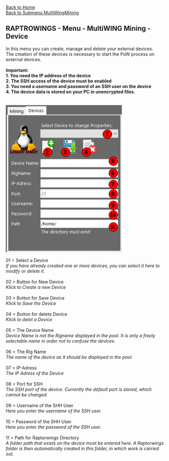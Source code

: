 [Back to Home](../index.md)<br />
[Back to Submenu MultiWingMining](menuMiningMultiWing.md)<br />

RAPTROWINGS - Menu - MultiWING Mining - Device                             
----------------------------
In this menu you can create, manage and delete your external devices.<br />
The creation of these devices is necessary to start the PoW process on external devices.<br />
<br />
**Important:**<br />
**1. You need the IP address of the device**<br />
**2. The SSH access of the device must be enabled**<br />
**3. You need a username and password of an SSH user on the device**<br />
**4. The device data is stored on your PC in unencrypted files.**<br />
<br />
<br />
![Bildtext](/Documentation/pics/015_Raptorwings.png "MultiMiningDevice")

01 = Select a Device<br />
*If you have already created one or more devices, you can select it here to modify or delete it.*
<br /><br />
02 = Button for New Device<br />
*Klick to Create a new Device*
<br /><br />
03  = Button for Save Device<br />
*Klick to Save the Device*
<br /><br />
04 = Button for delete Device<br />
*Klick to delet a Device*
<br /><br />
05 = The Device Name<br />
*Device Name is not the Rigname displayed in the pool. It is only a freely selectable name in order not to confuse the devices.*
<br /><br />
06 = The Rig Name<br />
*The name of the device as it should be displayed in the pool.*
<br /><br />
07 = IP-Adress<br />
*The IP Adress of the Device*
<br /><br />
08 = Port for SSH<br />
*The SSH port of the device. Currently the default port is stored, which cannot be changed.*
<br /><br />
09 = Username of the SHH User<br />
*Here you enter the username of the SSH user.*
<br /><br />
10 = Password of the SHH User<br />
*Here you enter the password of the SSH user.*
<br /><br />
11 = Path for Raptorwings Directory<br />
*A folder path that exists on the device must be entered here. A Raptorwings folder is then automatically created in this folder, in which work is carried out.*
<br /><br />
